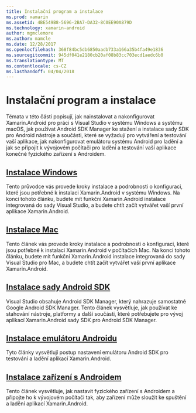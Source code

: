 ```yaml
---
title: Instalační program a instalace
ms.prod: xamarin
ms.assetid: 4BE549B8-5696-2BA7-DA32-8C0EE90A879D
ms.technology: xamarin-android
author: mgmclemore
ms.author: mamcle
ms.date: 12/28/2017
ms.openlocfilehash: 368f84bc5db6850aadb733a166a35b4fa49e1836
ms.sourcegitcommit: 945df041e2180cb20af08b83cc703ecd1aedc6b0
ms.translationtype: MT
ms.contentlocale: cs-CZ
ms.lasthandoff: 04/04/2018
---
```

# <a name="setup-and-installation"></a>Instalační program a instalace

Témata v této části popisují, jak nainstalovat a nakonfigurovat Xamarin.Android pro práci s Visual Studio v systému Windows a systému macOS, jak používat Android SDK Manager ke stažení a instalace sady SDK pro Android nástroje a součásti, které se vyžadují pro vytváření a testování vaší aplikace, jak nakonfigurovat emulátoru systému Android pro ladění a jak se připojit k vývojovém počítači pro ladění a testování vaší aplikace konečné fyzického zařízení s Androidem.


## <a name="windows-installationandroidget-startedinstallationwindowsmd"></a>[Instalace Windows](~/android/get-started/installation/windows.md)

Tento průvodce vás provede kroky instalace a podrobnosti o konfiguraci, které jsou potřebné k instalaci Xamarin.Android v systému Windows. Na konci tohoto článku, budete mít funkční Xamarin.Android instalace integrovaná do sady Visual Studio, a budete chtít začít vytvářet vaší první aplikace Xamarin.Android.

## <a name="mac-installationhttpsdocsmicrosoftcomen-usvisualstudiomacinstallation"></a>[Instalace Mac](https://docs.microsoft.com/en-us/visualstudio/mac/installation)

Tento článek vás provede kroky instalace a podrobnosti o konfiguraci, které jsou potřebné k instalaci Xamarin.Android v počítačích Mac. Na konci tohoto článku, budete mít funkční Xamarin.Android instalace integrovaná do sady Visual Studio pro Mac, a budete chtít začít vytvářet vaší první aplikace Xamarin.Android.

## <a name="android-sdk-setupandroidget-startedinstallationandroid-sdkmd"></a>[Instalace sady Android SDK](~/android/get-started/installation/android-sdk.md)

Visual Studio obsahuje Android SDK Manager, který nahrazuje samostatné Google Android SDK Manager. Tento článek vysvětluje, jak používat ke stahování nástroje, platformy a další součásti, které potřebujete pro vývoj aplikací Xamarin.Android sady SDK pro Android SDK Manager.

## <a name="android-emulator-setupandroidget-startedinstallationandroid-emulatorindexmd"></a>[Instalace emulátoru Androidu](~/android/get-started/installation/android-emulator/index.md)

Tyto články vysvětlují postup nastavení emulátoru Android SDK pro testování a ladění aplikací Xamarin.Android.

## <a name="android-device-setupandroidget-startedinstallationset-up-device-for-developmentmd"></a>[Instalace zařízení s Androidem](~/android/get-started/installation/set-up-device-for-development.md)

Tento článek vysvětluje, jak nastavit fyzického zařízení s Androidem a připojte ho k vývojovém počítači tak, aby zařízení může sloužit ke spuštění a ladění aplikací Xamarin.Android.

